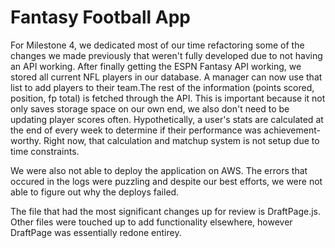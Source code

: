 # Fantasy Football App

For Milestone 4, we dedicated most of our time refactoring some of the changes we made previously that weren't fully developed due to not having an API working. After finally
getting the ESPN Fantasy API working, we stored all current NFL players in our database. A manager can now use that list to add players to their team.The rest of the information (points scored, position, fp total) is fetched through the API. This is important because it not only saves storage space on our own end, we also don't need to be updating player scores often. Hypothetically, a user's stats are calculated at the end of every week to determine if their performance was achievement-worthy. Right now, that calculation and matchup system is not setup due to time constraints.

We were also not able to deploy the application on AWS. The errors that occured in the logs were puzzling and despite our best efforts, we were not able to figure out why the deploys failed.

The file that had the most significant changes up for review is DraftPage.js. Other files were touched up to add functionality elsewhere, however DraftPage was essentially redone entirey.

